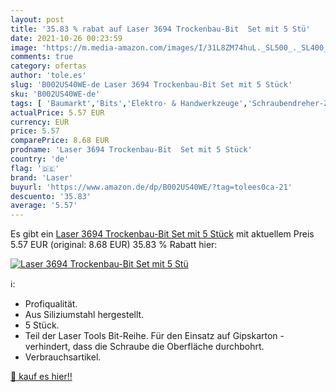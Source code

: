 ```yaml
---
layout: post
title: '35.83 % rabat auf Laser 3694 Trockenbau-Bit  Set mit 5 Stü'
date: 2021-10-26 00:23:59
image: 'https://m.media-amazon.com/images/I/31L8ZM74huL._SL500_._SL400_.jpg'
comments: true
category: ofertas
author: 'tole.es'
slug: 'B002US40WE-de Laser 3694 Trockenbau-Bit Set mit 5 Stück'
sku: 'B002US40WE-de'
tags: [ 'Baumarkt','Bits','Elektro- & Handwerkzeuge','Schraubendreher-Zubehör','Zubehör für Elektrowerkzeuge','laser', ]
actualPrice: 5.57 EUR
currency: EUR
price: 5.57
comparePrice: 8.68 EUR
prodname: 'Laser 3694 Trockenbau-Bit  Set mit 5 Stück'
country: 'de'
flag: '🇩🇪'
brand: 'Laser'
buyurl: 'https://www.amazon.de/dp/B002US40WE/?tag=tolees0ca-21'
descuento: '35.83'
average: '5.57'
---
```


Es gibt ein [Laser 3694 Trockenbau-Bit  Set mit 5 Stück](https://www.amazon.de/dp/B002US40WE/?tag=tolees0ca-21) mit aktuellem Preis 5.57 EUR (original: 8.68 EUR) 35.83 % Rabatt hier:

[![Laser 3694 Trockenbau-Bit  Set mit 5 Stü](https://m.media-amazon.com/images/I/31L8ZM74huL._SL500_._SL400_.jpg)](https://www.amazon.de/dp/B002US40WE/?tag=tolees0ca-21)

ℹ️:

- Profiqualität.
- Aus Siliziumstahl hergestellt.
- 5 Stück.
- Teil der Laser Tools Bit-Reihe. Für den Einsatz auf Gipskarton - verhindert, dass die Schraube die Oberfläche durchbohrt.
- Verbrauchsartikel.

[🛒 kauf es hier!!](https://www.amazon.de/dp/B002US40WE/?tag=tolees0ca-21)
